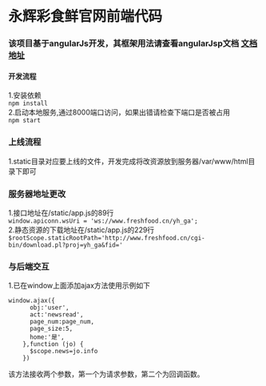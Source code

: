 # 永辉彩食鲜官网前端代码

### 该项目基于angularJs开发，其框架用法请查看angularJsp文档  [文档地址](https://www.runoob.com/angularjs/angularjs-reference.html)

#### 开发流程
1.安装依赖  
  `npm install`  
2.启动本地服务,通过8000端口访问，如果出错请检查下端口是否被占用  
  `npm start`

### 上线流程
1.static目录对应要上线的文件，开发完成将改资源放到服务器/var/www/html目录下即可


### 服务器地址更改
1.接口地址在/static/app.js的89行  
  `window.apiconn.wsUri = 'ws://www.freshfood.cn/yh_ga';`  
2.静态资源的下载地址在/static/app.js的229行  
  `$rootScope.staticRootPath='http://www.freshfood.cn/cgi-bin/download.pl?proj=yh_ga&fid='`

### 与后端交互
1.已在window上面添加ajax方法使用示例如下
```
window.ajax({
      obj:'user',
      act:'newsread',
      page_num:page_num,
      page_size:5,
      home:'是',
    },function (jo) {
      $scope.news=jo.info
    })
```
该方法接收两个参数，第一个为请求参数，第二个为回调函数。
